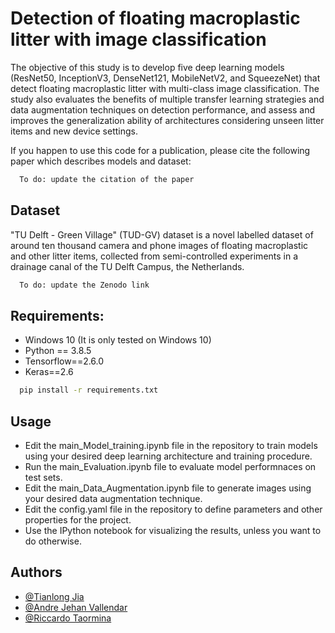 
# Detection of floating macroplastic litter with image classification

The objective of this study is to develop five deep learning models (ResNet50, InceptionV3, DenseNet121, MobileNetV2, and SqueezeNet) that detect floating macroplastic litter with multi-class image classification. The study also evaluates the benefits of multiple transfer learning strategies and data augmentation techniques on detection performance, and assess and improves the generalization ability of architectures considering unseen litter items and new device settings.

If you happen to use this code for a publication, please cite the following paper which describes models and dataset:

```bash
  To do: update the citation of the paper 
```
## Dataset

"TU Delft - Green Village" (TUD-GV) dataset is a novel labelled
dataset of around ten thousand camera and phone images of floating macroplastic and other
litter items, collected from semi-controlled experiments in a drainage canal of the TU Delft
Campus, the Netherlands. 

```bash
  To do: update the Zenodo link
```


## Requirements:
- Windows 10 (It is only tested on Windows 10)
- Python == 3.8.5
- Tensorflow==2.6.0
- Keras==2.6

```bash
  pip install -r requirements.txt
```
## Usage

-  Edit the main_Model_training.ipynb file in the repository to train models using your desired deep learning architecture and training procedure.
-  Run the main_Evaluation.ipynb file to evaluate model performnaces on test sets.
-  Edit the main_Data_Augmentation.ipynb file to generate images using your desired data augmentation technique.
-  Edit the config.yaml file in the repository to define parameters and other properties for the project.
-  Use the IPython notebook for visualizing the results, unless you want to do otherwise.


## Authors

- [@Tianlong Jia](https://github.com/TianlongJia)
- [@Andre Jehan Vallendar](https://github.com/ajv95)
- [@Riccardo Taormina](https://github.com/rtaormina)
